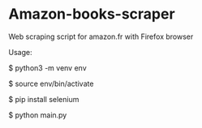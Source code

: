 # Amazon-books-scraper

Web scraping script for amazon.fr with Firefox browser

Usage:

$ python3 -m venv env

$ source env/bin/activate

$ pip install selenium

$ python main.py
